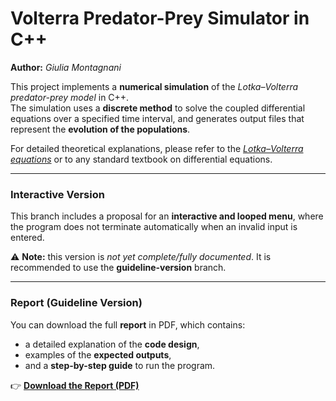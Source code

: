 # Volterra Predator-Prey Simulator in C++
**Author:** *Giulia Montagnani*  

This project implements a **numerical simulation** of the *Lotka–Volterra predator-prey model* in C++.  
The simulation uses a **discrete method** to solve the coupled differential equations over a specified time interval, and generates output files that represent the **evolution of the populations**.

For detailed theoretical explanations, please refer to the [*Lotka–Volterra equations*](https://en.wikipedia.org/wiki/Lotka%E2%80%93Volterra_equations) or to any standard textbook on differential equations.

---

### Interactive Version
This branch includes a proposal for an **interactive and looped menu**, where the program does not terminate automatically when an invalid input is entered.  

⚠️ **Note:** this version is *not yet complete/fully documented*. It is recommended to use the **guideline-version** branch.

---

### Report (Guideline Version)
You can download the full **report** in PDF, which contains:  
- a detailed explanation of the **code design**,  
- examples of the **expected outputs**,  
- and a **step-by-step guide** to run the program.  

👉 [**Download the Report (PDF)**](../guideline-version/docs/rel_volterra.pdf)
